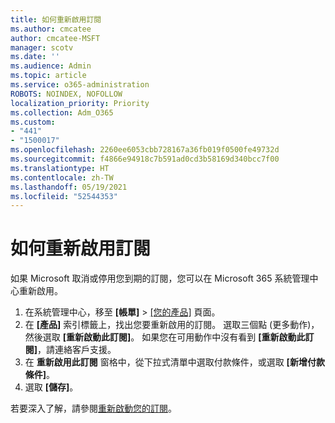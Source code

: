 ```yaml
---
title: 如何重新啟用訂閱
ms.author: cmcatee
author: cmcatee-MSFT
manager: scotv
ms.date: ''
ms.audience: Admin
ms.topic: article
ms.service: o365-administration
ROBOTS: NOINDEX, NOFOLLOW
localization_priority: Priority
ms.collection: Adm_O365
ms.custom:
- "441"
- "1500017"
ms.openlocfilehash: 2260ee6053cbb728167a36fb019f0500fe49732d
ms.sourcegitcommit: f4866e94918c7b591ad0cd3b58169d340bcc7f00
ms.translationtype: HT
ms.contentlocale: zh-TW
ms.lasthandoff: 05/19/2021
ms.locfileid: "52544353"
---
```

# <a name="how-to-reactivate-a-subscription"></a>如何重新啟用訂閱

如果 Microsoft 取消或停用您到期的訂閱，您可以在 Microsoft 365 系統管理中心重新啟用。
  
1. 在系統管理中心，移至 **[帳單]** \> [[您的產品]](https://go.microsoft.com/fwlink/p/?linkid=842054) 頁面。
2. 在 **[產品]** 索引標籤上，找出您要重新啟用的訂閱。 選取三個點 (更多動作)，然後選取 **[重新啟動此訂閱]**。
    如果您在可用動作中沒有看到 **[重新啟動此訂閱]**，請連絡客戶支援。
3. 在 **重新啟用此訂閱** 窗格中，從下拉式清單中選取付款條件，或選取 **[新增付款條件]**。
4. 選取 **[儲存]**。

若要深入了解，請參閱[重新啟動您的訂閱](/microsoft-365/commerce/subscriptions/reactivate-your-subscription)。